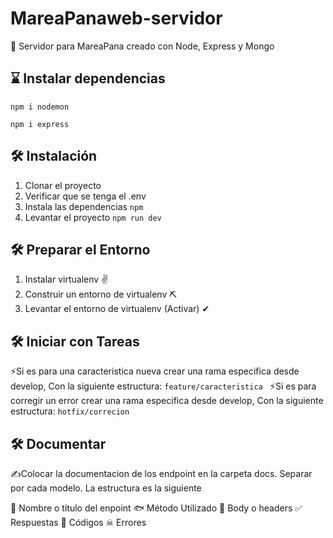 # MareaPanaweb-servidor

🍤 Servidor para MareaPana creado con Node, Express y Mongo 

## ⌛ Instalar dependencias 
```
npm i nodemon
```

```
npm i express
```

## 🛠 Instalación

1. Clonar el proyecto
2. Verificar que se tenga el .env
3. Instala las dependencias
   `npm`
4. Levantar el proyecto
   `npm run dev`


## 🛠 Preparar el Entorno
1. Instalar virtualenv ✌
2. Construir un entorno de virtualenv ⛏
3. Levantar el entorno de virtualenv (Activar) ✔


## 🛠 Iniciar con Tareas
⚡Si es para una caracteristica nueva crear una rama especifica desde develop, Con la siguiente estructura:
    `feature/caracteristica `
⚡Si es para corregir un error crear una rama especifica desde develop, Con la siguiente estructura:
    `hotfix/correcion `

## 🛠 Documentar
✍Colocar la documentacion de los endpoint en la carpeta docs. Separar por cada modelo. La estructura es la siguiente
 
   🐙 Nombre o titulo del enpoint 
   🐟 Método Utilizado
   🦀 Body o headers
   ✅ Respuestas
   🤙 Códigos
   ☠ Errores

